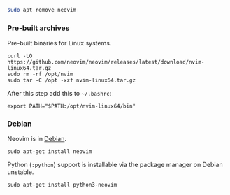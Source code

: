 
```bash
sudo apt remove neovim
```

### Pre-built archives

Pre-built binaries for Linux systems.
```shell
curl -LO https://github.com/neovim/neovim/releases/latest/download/nvim-linux64.tar.gz
sudo rm -rf /opt/nvim
sudo tar -C /opt -xzf nvim-linux64.tar.gz
```

After this step add this to `~/.bashrc`:
```
export PATH="$PATH:/opt/nvim-linux64/bin"
```

### Debian

Neovim is in [Debian](https://packages.debian.org/search?keywords=neovim).

```
sudo apt-get install neovim
```

Python (`:python`) support is installable via the package manager on Debian unstable.

```
sudo apt-get install python3-neovim
```